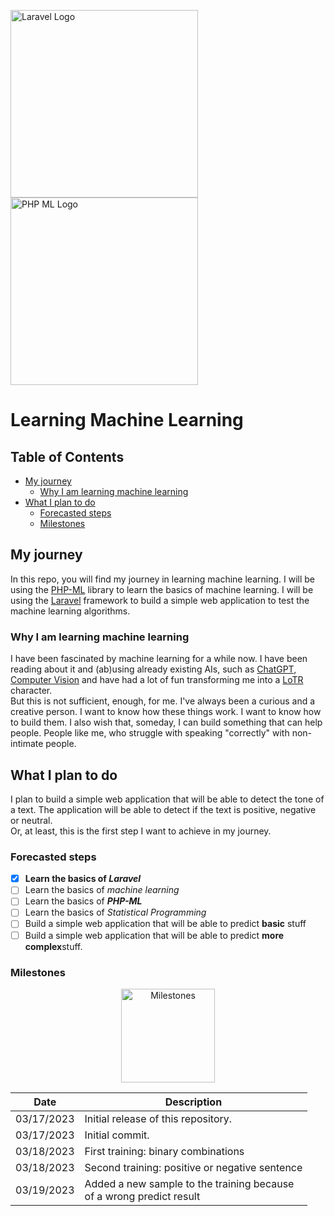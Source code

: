 <p><a href="https://laravel.com" target="_blank"><img src="https://raw.githubusercontent.com/laravel/art/master/logo-lockup/5%20SVG/2%20CMYK/1%20Full%20Color/laravel-logolockup-cmyk-red.svg" width="300" alt="Laravel Logo"></a> <a href="https://php-ml.org/" target="_blank"><img src="https://php-ml.org/wp-content/uploads/2021/03/php-ml-logo-02-e1615183871707.png" alt="PHP ML Logo" width="300"></a></p>


# Learning Machine Learning

## Table of Contents

- [My journey](#my-journey)
    - [Why I am learning machine learning](#why-i-am-learning-machine-learning)
- [What I plan to do](#what-i-plan-to-do)
    - [Forecasted steps](#forecasted-steps)
    - [Milestones](#milestones)

## My journey 

In this repo, you will find my journey in learning machine learning. I will be using the [PHP-ML](https://php-ml.org/) library to learn the basics of machine learning. I will be using the [Laravel](https://laravel.com/) framework to build a simple web application to test the machine learning algorithms.

### Why I am learning machine learning

I have been fascinated by machine learning for a while now. I have been reading about it and (ab)using already existing AIs, such as [ChatGPT](https://openai.com/blog/chatgpt), [Computer Vision](https://azure.microsoft.com/en-us/products/cognitive-services/vision-services) and have had a lot of fun transforming me into a [LoTR](https://en.wikipedia.org/wiki/The_Lord_of_the_Rings) character. <br>
But this is not sufficient, enough, for me. I've always been a curious and a creative person. I want to know how these things work. I want to know how to build them. I also wish that, someday, I can build something that can help people. People like me, who struggle with speaking "correctly" with non-intimate people. <br>

## What I plan to do

I plan to build a simple web application that will be able to detect the tone of a text. The application will be able to detect if the text is positive, negative or neutral. <br>
Or, at least, this is the first step I want to achieve in my journey. 

### Forecasted steps

- [x] **Learn the basics of _Laravel_**
- [ ] Learn the basics of *machine learning*
- [ ] Learn the basics of **_PHP-ML_**
- [ ] Learn the basics of _Statistical Programming_
- [ ] Build a simple web application that will be able to predict **basic** stuff
- [ ] Build a simple web application that will be able to predict **more complex**stuff.

### Milestones

   <p align="center"><img width="150" src="https://upload.wikimedia.org/wikipedia/commons/d/d5/Hey_Machine_Learning_Logo.png" alt="Milestones"></p>

|    Date    | Description                                                               |
|:----------:|---------------------------------------------------------------------------|
| 03/17/2023 | Initial release of this repository.                                       |
| 03/17/2023 | Initial commit.                                                           |
| 03/18/2023 | First training: binary combinations                                       |
| 03/18/2023 | Second training: positive or negative sentence                            |
| 03/19/2023 | Added a new sample to the training because <br/>of a wrong predict result |

